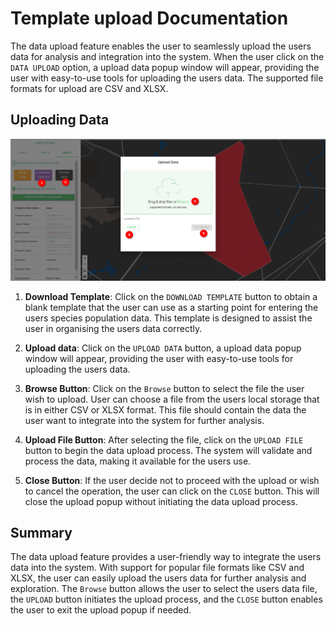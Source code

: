 # Template upload Documentation

The data upload feature enables the user to seamlessly upload the users data for analysis and integration into the system. When the user click on the `DATA UPLOAD` option, a upload data popup window will appear, providing the user with easy-to-use tools for uploading the users data. The supported file formats for upload are CSV and XLSX.

## Uploading Data

![Upload Data](./img/template-upload-1.png)

1. **Download Template**: Click on the `DOWNLOAD TEMPLATE` button to obtain a blank template that the user can use as a starting point for entering the users species population data. This template is designed to assist the user in organising the users data correctly.

2. **Upload data**: Click on the `UPLOAD DATA` button, a upload data popup window will appear, providing the user with easy-to-use tools for uploading the users data.

3. **Browse Button**: Click on the `Browse` button to select the file the user wish to upload. User can choose a file from the users local storage that is in either CSV or XLSX format. This file should contain the data the user want to integrate into the system for further analysis.

4. **Upload File Button**: After selecting the file, click on the `UPLOAD FILE` button to begin the data upload process. The system will validate and process the data, making it available for the users use.

5. **Close Button**: If the user decide not to proceed with the upload or wish to cancel the operation, the user can click on the `CLOSE` button. This will close the upload popup without initiating the data upload process.

## Summary

The data upload feature provides a user-friendly way to integrate the users data into the system. With support for popular file formats like CSV and XLSX, the user can easily upload the users data for further analysis and exploration. The `Browse` button allows the user to select the users data file, the `UPLOAD` button initiates the upload process, and the `CLOSE` button enables the user to exit the upload popup if needed.
